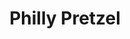---
pid: RS31
title: Philly Pretzel
location_transcription: City Hall - Center
zipcode: '19103'
outside_phl: 
neighborhood: Rittenhouse Square,Avenue of The Arts,Logan Square,Fitler Square
age: '86'
age_range: 70+
instagram: 
image_file_name: RS_31.jpg
proposal_transcription: "#NAME?"
topic: Food,Philadelphia
topic_summary: 0, 0
type: Other No Form
keywords_other: 
credit: Phyllis Ball Reischer
image_labels: Soft pretzel
twitter: 
facebook: 
permalink: "/monuments/rs31/"
layout: item-page
---